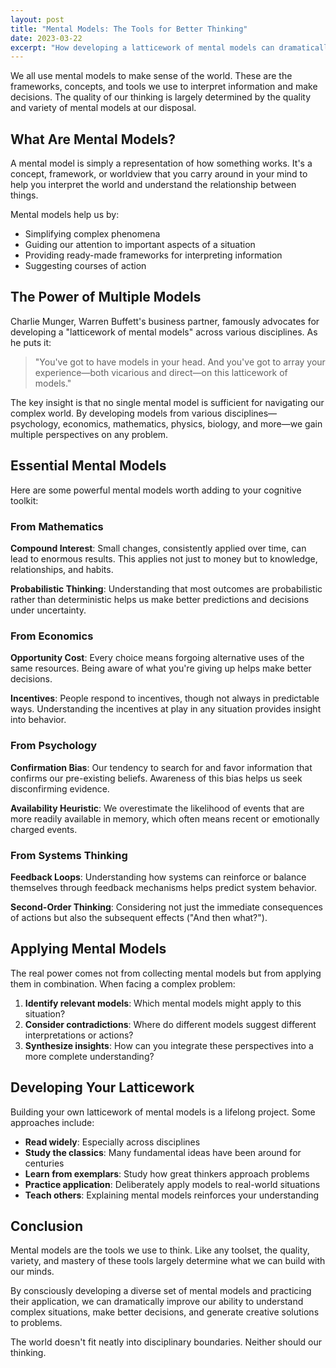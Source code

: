 ```yaml
---
layout: post
title: "Mental Models: The Tools for Better Thinking"
date: 2023-03-22
excerpt: "How developing a latticework of mental models can dramatically improve your decision-making and understanding of the world."
---
```


We all use mental models to make sense of the world. These are the frameworks, concepts, and tools we use to interpret information and make decisions. The quality of our thinking is largely determined by the quality and variety of mental models at our disposal.

## What Are Mental Models?

A mental model is simply a representation of how something works. It's a concept, framework, or worldview that you carry around in your mind to help you interpret the world and understand the relationship between things.

Mental models help us by:

- Simplifying complex phenomena
- Guiding our attention to important aspects of a situation
- Providing ready-made frameworks for interpreting information
- Suggesting courses of action

## The Power of Multiple Models

Charlie Munger, Warren Buffett's business partner, famously advocates for developing a "latticework of mental models" across various disciplines. As he puts it:

> "You've got to have models in your head. And you've got to array your experience—both vicarious and direct—on this latticework of models."

The key insight is that no single mental model is sufficient for navigating our complex world. By developing models from various disciplines—psychology, economics, mathematics, physics, biology, and more—we gain multiple perspectives on any problem.

## Essential Mental Models

Here are some powerful mental models worth adding to your cognitive toolkit:

### From Mathematics

**Compound Interest**: Small changes, consistently applied over time, can lead to enormous results. This applies not just to money but to knowledge, relationships, and habits.

**Probabilistic Thinking**: Understanding that most outcomes are probabilistic rather than deterministic helps us make better predictions and decisions under uncertainty.

### From Economics

**Opportunity Cost**: Every choice means forgoing alternative uses of the same resources. Being aware of what you're giving up helps make better decisions.

**Incentives**: People respond to incentives, though not always in predictable ways. Understanding the incentives at play in any situation provides insight into behavior.

### From Psychology

**Confirmation Bias**: Our tendency to search for and favor information that confirms our pre-existing beliefs. Awareness of this bias helps us seek disconfirming evidence.

**Availability Heuristic**: We overestimate the likelihood of events that are more readily available in memory, which often means recent or emotionally charged events.

### From Systems Thinking

**Feedback Loops**: Understanding how systems can reinforce or balance themselves through feedback mechanisms helps predict system behavior.

**Second-Order Thinking**: Considering not just the immediate consequences of actions but also the subsequent effects ("And then what?").

## Applying Mental Models

The real power comes not from collecting mental models but from applying them in combination. When facing a complex problem:

1. **Identify relevant models**: Which mental models might apply to this situation?
2. **Consider contradictions**: Where do different models suggest different interpretations or actions?
3. **Synthesize insights**: How can you integrate these perspectives into a more complete understanding?

## Developing Your Latticework

Building your own latticework of mental models is a lifelong project. Some approaches include:

- **Read widely**: Especially across disciplines
- **Study the classics**: Many fundamental ideas have been around for centuries
- **Learn from exemplars**: Study how great thinkers approach problems
- **Practice application**: Deliberately apply models to real-world situations
- **Teach others**: Explaining mental models reinforces your understanding

## Conclusion

Mental models are the tools we use to think. Like any toolset, the quality, variety, and mastery of these tools largely determine what we can build with our minds.

By consciously developing a diverse set of mental models and practicing their application, we can dramatically improve our ability to understand complex situations, make better decisions, and generate creative solutions to problems.

The world doesn't fit neatly into disciplinary boundaries. Neither should our thinking.

